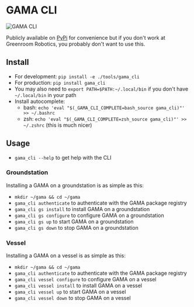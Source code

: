 # GAMA CLI

![GAMA CLI](./docs/gama.png)

Publicly available on [PyPi](https://pypi.org/project/gama-cli/) for convenience but if you don't work at Greenroom Robotics, you probably don't want to use this.

## Install

* For development: `pip install -e ./tools/gama_cli`
* For production: `pip install gama_cli`
* You may also need to `export PATH=$PATH:~/.local/bin` if you don't have `~/.local/bin` in your path
* Install autocomplete:
  * bash: `echo 'eval "$(_GAMA_CLI_COMPLETE=bash_source gama_cli)"' >> ~/.bashrc`
  * zsh: `echo 'eval "$(_GAMA_CLI_COMPLETE=zsh_source gama_cli)"' >> ~/.zshrc` (this is much nicer)

## Usage

* `gama_cli --help` to get help with the CLI

### Groundstation

Installing a GAMA on a groundstation is as simple as this:

* `mkdir ~/gama && cd ~/gama`
* `gama_cli authenticate` to authenticate with the GAMA package registry
* `gama_cli gs install` to install GAMA on a groundstation
* `gama_cli gs configure` to configure GAMA on a groundstation
* `gama_cli gs up` to start GAMA on a groundstation
* `gama_cli gs down` to stop GAMA on a groundstation

### Vessel

Installing a GAMA on a vessel is as simple as this:

* `mkdir ~/gama && cd ~/gama`
* `gama_cli authenticate` to authenticate with the GAMA package registry
* `gama_cli vessel configure` to configure GAMA on a vessel
* `gama_cli vessel install` to install GAMA on a vessel
* `gama_cli vessel up` to start GAMA on a vessel
* `gama_cli vessel down` to stop GAMA on a vessel
